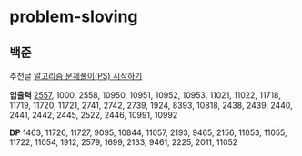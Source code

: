 # problem-sloving

## 백준
추천글 [알고리즘 문제풀이(PS) 시작하기](https://plzrun.tistory.com/entry/알고리즘-문제풀이PS-시작하기)

**입출력**
[2557](boj/2557.py), 1000, 2558, 10950, 10951, 10952, 10953, 11021, 11022, 11718, 11719, 11720, 11721, 2741, 2742, 2739, 1924, 8393, 10818, 2438, 2439, 2440, 2441, 2442, 2445, 2522, 2446, 10991, 10992

**DP**
1463, 11726, 11727, 9095, 10844, 11057, 2193, 9465, 2156, 11053, 11055, 11722, 11054, 1912, 2579, 1699, 2133, 9461, 2225, 2011, 11052

<!--
## 프로그래머스
[2021 KAKAO BLIND RECRUITMENT]()
신규 아이디 추천, 메뉴 리뉴얼, 순위 검색, 합승 택시 요금, 광고 삽입, 카드 짝 맞추기, 매출 하락 최소화
-->
